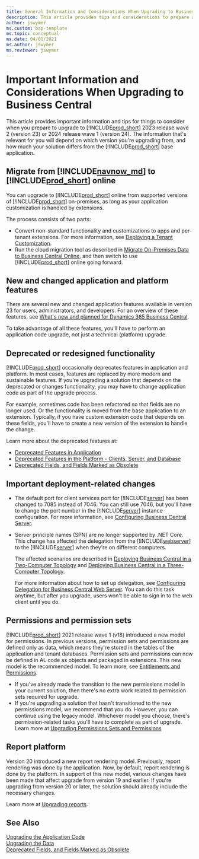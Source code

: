 ```yaml
---
title: General Information and Considerations When Upgrading to Business Central
description: This article provides tips and considerations to prepare a solution when you're planning to upgrade to Business Central 2023 release wave 2 and later.
author: jswymer
ms.custom: bap-template
ms.topic: conceptual
ms.date: 04/01/2021
ms.author: jswymer
ms.reviewer: jswymer
---
```

# Important Information and Considerations When Upgrading to Business Central

This article provides important information and tips for things to consider when you prepare to upgrade to [!INCLUDE[prod_short](../developer/includes/prod_short.md)] 2023 release wave 2 (version 23) or 2024 release wave 1 (version 24). The information that's relevant for you will depend on which version you're upgrading from, and how much your solution differs from the [!INCLUDE[prod_short](../developer/includes/prod_short.md)] base application.

## <a name="online"></a>Migrate from [!INCLUDE[navnow_md](../developer/includes/navnow_md.md)] to [!INCLUDE[prod_short](../developer/includes/prod_short.md)] online

You can upgrade to [!INCLUDE[prod_short](../developer/includes/prod_short.md)] online from supported versions of [!INCLUDE[prod_short](../developer/includes/prod_short.md)] on-premises, as long as your application customization is handled by extensions. 

The process consists of two parts:

- Convert non-standard functionality and customizations to apps and per-tenant extensions. For more information, see [Deploying a Tenant Customization](../developer/devenv-deploy-tenant-customization.md).
- Run the cloud migration tool as described in [Migrate On-Premises Data to Business Central Online](../administration/migrate-data.md), and then switch to use [!INCLUDE[prod_short](../developer/includes/prod_short.md)] online going forward.

## New and changed application and platform features

There are several new and changed application features available in version 23 for users, administrators, and developers. For an overview of these features, see [What's new and planned for Dynamics 365 Business Central](/dynamics365/release-plan/2023wave2/smb/dynamics365-business-central/planned-features).

To take advantage of all these features, you'll have to perform an application code upgrade, not just a technical (platform) upgrade.  

## Deprecated or redesigned functionality

[!INCLUDE[prod_short](../developer/includes/prod_short.md)] occasionally deprecates features in application and platform. In most cases, features are replaced by more modern and sustainable features. If you're upgrading a solution that depends on the deprecated or changes functionality, you may have to change application code as part of the upgrade process. 

For example, sometimes code has been refactored so that fields are no longer used. Or the functionality is moved from the base application to an extension. Typically, if you have custom extension code that depends on these fields, you'll have to create a new version of the extension to handle the change. 

Learn more about the deprecated features at:
- [Deprecated Features in Application](deprecated-features-w1.md)
- [Deprecated Features in the Platform - Clients, Server, and Database](deprecated-features-platform.md)
- [Deprecated Fields, and Fields Marked as Obsolete](deprecated-fields.md)

## Important deployment-related changes

- The default port for client services port for [!INCLUDE[server](../developer/includes/server.md)] has been changed to 7085 instead of 7046. You can still use 7046, but you'll have to change the port number in the [!INCLUDE[server](../developer/includes/server.md)] instance configuration. For more information, see [Configuring Business Central Server](../administration/configure-server-instance.md).
- Server principle names (SPN) are no longer supported by .NET Core. This change has affected the delegation from the [!INCLUDE[webserver](../developer/includes/webserver.md)] to the [!INCLUDE[server](../developer/includes/server.md)] when they're on different computers.

  The affected scenarios are described in [Deploying Business Central in a Two-Computer Topology](../deployment/deploy-two-computer-environment.md) and [Deploying Business Central in a Three-Computer Topology](../deployment/deploy-three-computer-environment.md).

  For more information about how to set up delegation, see [Configuring Delegation for Business Central Web Server](../deployment/configure-delegation-web-server.md). You can do this task anytime, but after you upgrade, users won't be able to sign in to the web client until you do.

## Permissions and permission sets

[!INCLUDE[prod_short](../developer/includes/prod_short.md)] 2021 release wave 1 (v18) introduced a new model for permissions. In previous versions, permission sets and permissions are defined only as data, which means they're stored in the tables of the application and tenant databases. Permission sets and permissions can now be defined in AL code as objects and packaged in extensions. This new model is the recommended model. To learn more, see [Entitlements and Permissions](../developer/devenv-entitlements-and-permissionsets-overview.md).

- If you've already made the transition to the new permissions model in your current solution, then there's no extra work related to permission sets required for upgrade.
- If you're upgrading a solution that hasn't transitioned to the new permissions model, we recommend that you do. However, you can continue using the legacy model. Whichever model you choose, there's permission-related tasks you'll have to complete as part of upgrade. Learn more at [Upgrading Permissions Sets and Permissions](upgrade-permissions.md)

## Report platform

Version 20 introduced a new report rendering model. Previously, report rendering was done by the application. Now, by default, report rendering is done by the platform. In support of this new model, various changes have been made that affect upgrade from version 19 and earlier. If you're upgrading from version 20 or later, the solution should already include the necessary changes.

Learn more at [Upgrading reports](upgrade-reports.md).



<!--
## Upgrade codeunits
  
When you introduce changes to the database schema, [!INCLUDE[prod_short](../developer/includes/prod_short.md)] will check if these changes are destructive or not. If the database check indicates that the change may lead to data deletion, such as if you are dropping a table column so that the contents of that column will be deleted, this is considered a destructive change. You will be prompted to handle the situation using upgrade codeunits. For more information, see [Upgrade Codeunits](../developer/devenv-upgrading-extensions.md).  

## Company names
  
If a company name includes a special character, an error may display during the upgrade. In this context, special characters include the following:   
\[ ~ @ \# $ % & \* \( \) . \! % - + / = ? \]  

If you are going to upgrade a database where one or more company name includes a special character, we recommend that you rename the company before you start the upgrade process. After the upgrade is successfully finished, you can rename the company again.  -->

## See Also  

[Upgrading the Application Code](Upgrading-the-Application-Code.md)   
[Upgrading the Data](Upgrading-the-Data.md)   
[Deprecated Fields, and Fields Marked as Obsolete](deprecated-fields.md)  
